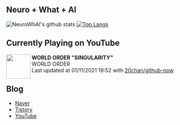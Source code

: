 ## Neuro + What + AI

![NeuroWhAI's github stats](https://github-readme-stats.vercel.app/api?username=neurowhai&count_private=true&show_icons=true)
[![Top Langs](https://github-readme-stats.vercel.app/api/top-langs/?username=neurowhai&layout=compact)](https://github.com/anuraghazra/github-readme-stats)

## Currently Playing on YouTube

[<img align="left" height="65" src="https://yt3.ggpht.com/ytc/AAUvwngwHCfiypCoVy2cSS1FemnCfoMt6JhnSmMiLgKyQA=s88-c-k-c0xffffffff-no-nd-rj-mo">](https://www.youtube.com/channel/UCI4fJYWKcGa8MvnvLw0qysQ)

**WORLD ORDER "SINGULARITY"**  
WORLD ORDER  
Last updated at 01/11/2021 19:52 with [20chan/github-now](https://github.com/20chan/github-now)

## Blog

- [Naver](http://blog.naver.com/neurowhai)
- [Tistory](http://neurowhai.tistory.com/)
- [YouTube](https://www.youtube.com/channel/UCB_v1xU6laBHOeH6z4L-Mtw)
